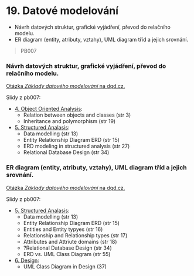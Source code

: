 # 19. Datové modelování

* Návrh datových struktur, grafické vyjádření, převod do relačního modelu.
* ER diagram \(entity, atributy, vztahy\), UML diagram tříd a jejich srovnání.

> PB007

### Návrh datových struktur, grafické vyjádření, převod do relačního modelu.

[Otázka _Základy datového modelování_ na dqd.cz.](http://statnice.dqd.cz/home:prog:ap11)

Slidy z pb007:

* [4. Object Oriented Analysis](https://is.muni.cz/el/1433/podzim2016/PB007/um/lec/04-ObjectOrientedAnalysis.pdf):
  * Relation between objects and classes \(str 3\)
  * Inheritance and polymorphism \(str 19\)
* [5. Structured Analasis](https://is.muni.cz/el/1433/podzim2016/PB007/um/lec/05-StructuredAnalysis.pdf):
  * Data modelling \(str 13\)
  * Entity Relationship Diagram ERD \(str 15\)
  * ERD modeling in structured analysis \(str 27\)
  * Relational Database Design \(str 34\)

### ER diagram \(entity, atributy, vztahy\), UML diagram tříd a jejich srovnání.

[Otázka _Základy datového modelování_ na dqd.cz.](http://statnice.dqd.cz/home:prog:ap11)

Slidy z pb007:

* [5. Structured Analasis](https://is.muni.cz/el/1433/podzim2016/PB007/um/lec/05-StructuredAnalysis.pdf):
  * Data modelling \(str 13\)
  * Entity Relationship Diagram ERD \(str 15\)
  * Entities and Entity typyes \(str 16\)
  * Relationship and Relationship types \(str 17\)
  * Attributes and Attriute domains \(str 18\)
  * ?Relational Database Design \(str 34\)
  * ERD vs. UML Class Diagram \(str 55\)
* [6. Design](https://is.muni.cz/el/1433/podzim2016/PB007/um/lec/06-Design.pdf):
  * UML Class Diagram in Design \(37\)



